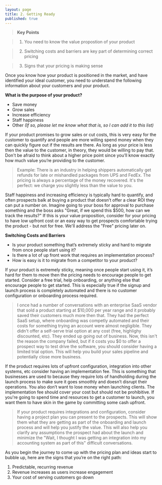 ```yaml
---
layout: page
title: 2. Getting Ready
published: true
---
```





> **Key Points**

> 1. You need to know the value propostion of your product

> 2. Switching costs and barriers are key part of determining correct pricing

> 3. Signs that your pricing is making sense

Once you know how your product is positioned in the market, and have identified your ideal customer, you need to understand the following information about your customers and your product.

**What is the purpose of your product?**

- Save money
- Grow sales
- Increase efficiency
- Staff happiness
- Other _(If so, please let me know what that is, so I can add it to this list)_

If your product promises to grow sales or cut costs, this is very easy for the customer to quantify and people are more willing spend money when they can quickly figure out if the results are there.  As long as your price is less then the value to the customer, in theory, they would be willing to pay that. Don't be afraid to think about a higher price point since you’ll know exactly how much value you’re providing to the customer.

> Example: There is an industry in helping shippers automatically get refunds for late or mishandled packages from UPS and FedEx. The pricing is always a percentage of the money recovered. It's the perfect: we charge you slightly less than the value to you.

Staff happiness and increasing efficiency is typically hard to quantify, and often prospects balk at buying a product that doesn’t offer a clear ROI they can put a number on. Imagine going to your boss for approval to purchase something and the boss asks "Great, if we spend this $500, how can we track the results?"  If this is your value proposition, consider for your pricing to have low upfront cost or an easy way to get prospects comfortable trying the product - but not for free. We'll address the "Free" pricing later on. 

**Switching Costs and Barriers**

- Is your product something that’s extremely sticky and hard to migrate from once people start using it? 
- Is there a lot of up front work that requires an implementation process? 
- How is easy is it to migrate from a competitor to your product?

If your product is extremely sticky, meaning once people start using it, it’s hard for them to move then the pricing needs to encourage people to get started. Consider a free trial, help onboarding, or anything else that encourage people to get started. This is especially true if the signup and launch process is completely automated and there is no customer configuration or onboarding process required.  

> I once had a number of conversations with an enterprise SaaS vendor that sold a product starting at $10,000 per year range and it probably saved their customers much more then that. They had the perfect SaaS setup, where onboarding was competly automated and their costs for something trying an account were almost negligible. They didn't offer a self-serve trial option at any cost (free, highlighy discounted, etc). They ended up going out of business. Now, this isn't the reason the company failed, but if it costs you $0 to offer a prospect way to test drive the software, you should consider having a limited trial option. This will help you build your sales pipeline and potentially close more business.


If the product requires lots of upfront configuration, integration into other systems, etc consider having an implementation fee. This is something that businesses are used to because they require lots of handholding during the launch process to make sure it goes smoothly and doesn’t disrupt their operations. You also don’t want to lose money when launching clients. The implementation fee should cover your cost but should not be prohibitive. If you're going to spend time and resources to get a customer to launch, you want them to have skin in the game by committing some cash upfront. 

> If your product requires integrations and configuration, consider having a project plan you can present to the prospects. This will show them what they are getting as part of the onboarding and launch process and will help you justify the value. This will also help you clarify any assumptions the prospect had about the launch and minimize the "Wait, I thought I was getting an integration into my accounting system as part of this" difficult conversations.

As you begin the journey to come up with the pricing plan and ideas start to bubble up, here are the signs that you’re on the right path:

1. Predictable, recurring revenue
2. Revenue increases as users increase engagement  
3. Your cost of serving customers go down
